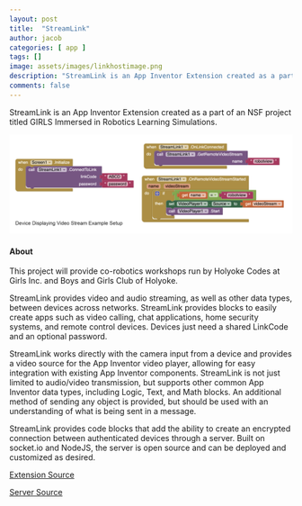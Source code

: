 ```yaml
---
layout: post
title:  "StreamLink"
author: jacob
categories: [ app ]
tags: []
image: assets/images/linkhostimage.png
description: "StreamLink is an App Inventor Extension created as a part of an NSF project titled GIRLS Immersed in Robotics Learning Simulations."
comments: false
---
```


StreamLink is an App Inventor Extension created as a part of an NSF project titled GIRLS Immersed in Robotics Learning Simulations.

![alt text](/assets/images/linkclientimage.png "Picture of Client Device")

#### About
This project will provide co-robotics workshops run by Holyoke Codes at Girls Inc. and Boys and Girls Club of Holyoke. 

StreamLink provides video and audio streaming, as well as other data types, between devices across networks. StreamLink provides blocks to easily create apps such as video calling, chat applications, home security systems, and remote control devices. Devices just need a shared LinkCode and an optional password.

StreamLink works directly with the camera input from a device and provides a video source for the App Inventor video player, allowing for easy integration with existing App Inventor components. StreamLink is not just limited to audio/video transmission, but supports other common App Inventor data types, including Logic, Text, and Math blocks. An additional method of sending any object is provided, but should be used with an understanding of what is being sent in a message.

StreamLink provides code blocks that add the ability to create an encrypted connection between authenticated devices through a server. Built on socket.io and NodeJS, the server is open source and can be deployed and customized as desired.

[Extension Source](https://github.com/holyokecodes/appinventor-sources)

[Server Source](https://github.com/tgb20/StreamLink)
